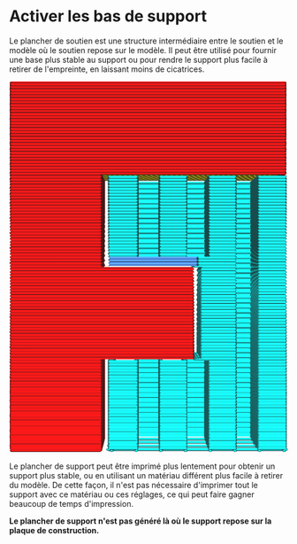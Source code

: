 Activer les bas de support
===

Le plancher de soutien est une structure intermédiaire entre le soutien et le modèle où le soutien repose sur le modèle. Il peut être utilisé pour fournir une base plus stable au support ou pour rendre le support plus facile à retirer de l'empreinte, en laissant moins de cicatrices.

![Le sol du support est coloré dans une teinte de bleu plus foncée](../../../articles/images/support_bottom_enable.png)

Le plancher de support peut être imprimé plus lentement pour obtenir un support plus stable, ou en utilisant un matériau différent plus facile à retirer du modèle. De cette façon, il n'est pas nécessaire d'imprimer tout le support avec ce matériau ou ces réglages, ce qui peut faire gagner beaucoup de temps d'impression.

**Le plancher de support n'est pas généré là où le support repose sur la plaque de construction.**
